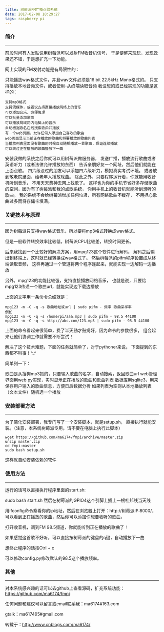```yaml
---
title: 树莓派FM广播点歌系统
date: 2017-02-08 10:29:27
tags: raspberry pi
---
```


### 简介
---

前段时间有人发贴说用树莓派可以发射FM收音机信号， 于是便整来玩玩，发现效果还不错，于是想扩充一下功能。

网上实现的FM发射功能是有局限性的：

只能播放wav格式文件，并且wav文件必须是16 bit 22.5kHz Mono格式的。
只支持播放本地音频文件，或者使用-从终端读取音频
我设想的或已经实现的功能是这样的：

	支持mp3格式
	支持流媒体，或者说支持直接播放网络上的音乐
	可以添加音乐，方便管理
	可以批量添加歌曲
	可以播放局域网内电脑上的音乐
	自动根据歌名在线搜索歌曲并播放
	有一个web页面，允许任何人添加自己喜欢的歌曲
	web页面显示当前正在播放的歌曲和将要播放的歌曲列表
	当播放列表里面没有歌曲的时候自动随机播放一首歌曲，保证连续播放
	可以跳过正在播放的歌曲播放下一曲
<!--more-->
安装我做的系统之后你就可以用树莓派做服务器， 发送广播，播放流行歌曲或者英语听力（或者法律允许播放的东西） 告诉亲朋好友一个网址，然后他们就能在上面点歌。 四六级没过的朋友可以添加四六级听力，模拟真实考试环境。 或者放到敬老院里面，给老年人播放戏曲。 除此之外，只要程序运行着，你就能用收音机听到音乐， 不用天天费神去网上找歌了。 这样也为你的手机节省好多存储歌曲的空间，因为有了树莓派和我的点歌系统， 你用手机上的收音机就能听到想听的歌曲。 我的系统不会给树莓派增加任何垃圾，所有网络歌曲不缓存， 不用担心歌曲过多而将存储卡填满。

### 关键技术与原理
---
因为树莓派只支持wav格式音乐，所以要将mp3格式转换成wav格式。

但是一般软件转换效率比较低，树莓派CPU比较差，转换时间更长。

后来我找到一个比较好的解决方案，用mpg123这个软件进行解码， 解码之后输出到终端上，这时就已经转换成wav格式了。 然后树莓派的pifm程序设置成从终端读取音频， 这样再通过一个管道将两个程序连起来，就能实现一边解码一边播放

另外，mpg123的功能比较强，支持直接播放网络音乐， 也就是说，只要给mpg123传递一个歌曲url，就能实现边下载边播放

上面的文字用一条命令总结就是：

	mpg123 -m -C -q -s 歌曲地址或url | sudo pifm - 频率 歌曲采样率
	例如
	mpg123 -m -C -q -s /home/pi/aaa.mp3 | sudo pifm - 98.5 44100
	mpg123 -m -C -q -s http://abc.com/123.mp3 | sudo pifm - 98.5 44100
上面的命令看起来很简单，费了半天劲才鼓捣好，因为命令的参数很多， 组合起来让他们协调工作就需要不断尝试！

解决了这个技术难题，下面的任务就简单了，对于pythoner来说， 下面提到的东西都不叫事！^_^

简单列一下：

歌曲是从搜狗mp3抓的，只要输入歌曲的名字，自动搜索，返回歌曲url
web管理界面用web.py实现，实时显示正在播放的歌曲和歌曲列表
数据库用sqlite3，用来保存用户输入的歌曲信息，方便日后数据分析
如果列表为空则从本地播放列表（文本文件）随机选一个播放
### 安装部署方法
---
为了简化安装部署，我专门写了一个安装脚本，就是setup.sh， 直接执行就能安装。（注意，本系统树莓派专用，请不要在电脑上执行此脚本）

	wget https://github.com/ma6174/fmpi/archive/master.zip
	unzip master.zip
	cd fmpi-master
	sudo bash setup.sh
这样就自动安装依赖的软件

### 使用方法
---
运行的话可以直接执行程序里面的start.sh:

sudo bash start.sh
然后在树莓派的GPIO4这个引脚上插上一根杜邦线当天线

用ifconfig命令察看你的ip地址，然后在浏览器上打开：http://树莓派IP:8000/， 可以看到正在播放的歌曲，然后你可以添加你想要收听的歌曲。

打开收音机，调到FM 98.5频道，你就能听到正在播放的歌曲了！

如果感觉这首歌不好听，可以直接按树莓派的键盘的q键，自动播放下一曲

想终止程序的话按Ctrl + c

可以修改config.py修改默认的98.5这个播放频率。

### 其他
---
对本系统感兴趣的话可以去github上查看源码，扩充系统功能： https://github.com/ma6174/fmpi

任何问题和建议可以留言或email联系我：ma6174#163.com

gtalk：ma617495#gmail.com


转载于：http://www.cnblogs.com/ma6174/

